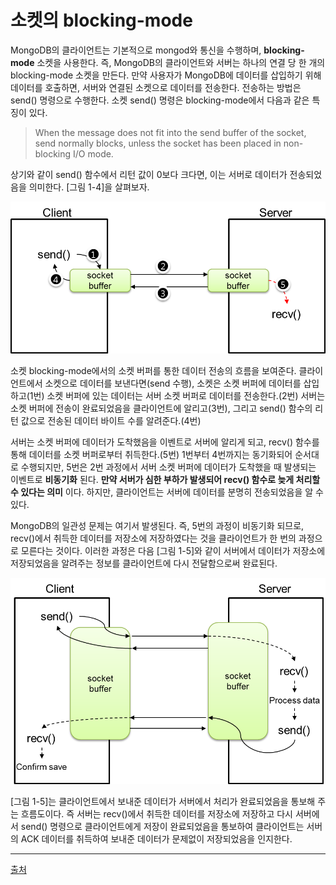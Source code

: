 # 소켓의 blocking-mode

MongoDB의 클라이언트는 기본적으로 mongod와 통신을 수행하며, __blocking-mode__ 소켓을 사용한다. 즉, MongoDB의 클라이언트와 서버는 하나의 연결 당 한 개의 blocking-mode 소켓을 만든다. 만약 사용자가 MongoDB에 데이터를 삽입하기 위해 데이터를 호출하면, 서버와 연결된 소켓으로 데이터를 전송한다. 전송하는 방법은 send() 명령으로 수행한다. 소켓 send() 명령은 blocking-mode에서 다음과 같은 특징이 있다.

>When the message does not fit into the send buffer of the socket, send normally blocks, unless the socket has been placed in non-blocking I/O mode.

상기와 같이 send() 함수에서 리턴 값이 0보다 크다면, 이는 서버로 데이터가 전송되었음을 의미한다. [그림 1-4]을 살펴보자.

![그림 1-4](./images/pic1201.png "그림 1-4")

소켓 blocking-mode에서의 소켓 버퍼를 통한 데이터 전송의 흐름을 보여준다. 클라이언트에서 소켓으로 데이터를 보낸다면(send 수행), 소켓은 소켓 버퍼에 데이터를 삽입하고(1번) 소켓 버퍼에 있는 데이터는 서버 소켓 버퍼로 데이터를 전송한다.(2번) 서버는 소켓 버퍼에 전송이 완료되었음을 클라이언트에 알리고(3번), 그리고 send() 함수의 리턴 값으로 전송된 데이터 바이트 수를 알려준다.(4번)

서버는 소켓 버퍼에 데이터가 도착했음을 이벤트로 서버에 알리게 되고, recv() 함수를 통해 데이터를 소켓 버퍼로부터 취득한다.(5번) 1번부터 4번까지는 동기화되어 순서대로 수행되지만, 5번은 2번 과정에서 서버 소켓 버퍼에 데이터가 도착했을 때 발생되는 이벤트로 __비동기화__ 된다. __만약 서버가 심한 부하가 발생되어 recv() 함수로 늦게 처리할 수 있다는 의미__ 이다. 하지만, 클라이언트는 서버에 데이터를 분명히 전송되었음을 알 수 있다.

MongoDB의 일관성 문제는 여기서 발생된다. 즉, 5번의 과정이 비동기화 되므로, recv()에서 취득한 데이터를 저장소에 저장하였다는 것을 클라이언트가 한 번의 과정으로 모른다는 것이다. 이러한 과정은 다음 [그림 1-5]와 같이 서버에서 데이터가 저장소에 저장되었음을 알려주는 정보를 클라이언트에 다시 전달함으로써 완료된다.

![그림 1-5](./images/pic1202.png "그림 1-5")

[그림 1-5]는 클라이언트에서 보내준 데이터가 서버에서 처리가 완료되었음을 통보해 주는 흐름도이다. 즉 서버는 recv()에서 취득한 데이터를 저장소에 저장하고 다시 서버에서 send() 명령으로 클라이언트에게 저장이 완료되었음을 통보하여 클라이언트는 서버의 ACK 데이터를 취득하여 보내준 데이터가 문제없이 저장되었음을 인지한다.

***
[출처](http://mongodb.citsoft.net/?page_id=8)
